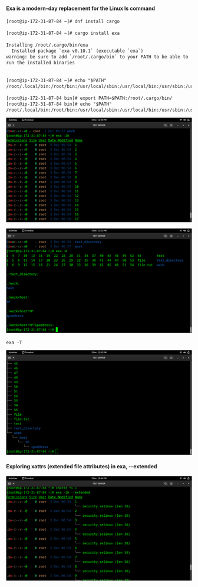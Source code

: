  #### Exa is a modern-day replacement for the Linux ls command
 
 
 ```
 [root@ip-172-31-87-84 ~]# dnf install cargo

[root@ip-172-31-87-84 ~]# cargo install exa

Installing /root/.cargo/bin/exa
   Installed package `exa v0.10.1` (executable `exa`)
warning: be sure to add `/root/.cargo/bin` to your PATH to be able to run the installed binaries


[root@ip-172-31-87-84 ~]# echo "$PATH"
/root/.local/bin:/root/bin:/usr/local/sbin:/usr/local/bin:/usr/sbin:/usr/bin

[root@ip-172-31-87-84 bin]# export PATH=$PATH:/root/.cargo/bin/
[root@ip-172-31-87-84 bin]# echo "$PATH"
/root/.local/bin:/root/bin:/usr/local/sbin:/usr/local/bin:/usr/sbin:/usr/bin:/root/.cargo/bin/

```


![exa1](https://github.com/Tuttu7/exa-/blob/main/Screenshot%20from%202022-12-03%2012-30-27.png)

![exa2](https://github.com/Tuttu7/exa-/blob/main/Screenshot%20from%202022-12-03%2012-31-47.png)

```
exa -T
```

![exa2](https://github.com/Tuttu7/exa-/blob/main/Screenshot%20from%202022-12-03%2012-32-20.png)


#### Exploring xattrs (extended file attributes) in exa, --extended 

![exa3](https://github.com/Tuttu7/exa-/blob/main/Screenshot%20from%202022-12-03%2012-44-36.png)

